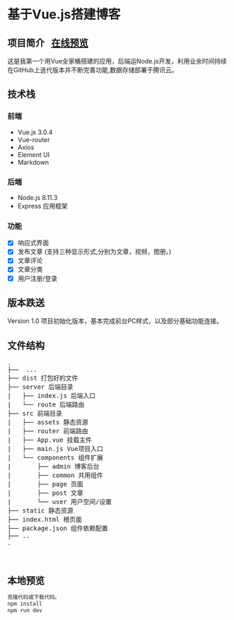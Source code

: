 # 基于Vue.js搭建博客

## 项目简介&nbsp;&nbsp;&nbsp;[在线预览](http://193.112.0.105/)<br>
这是我第一个用Vue全家桶搭建的应用，后端运Node.js开发，利用业余时间持续在GitHub上迭代版本并不断完善功能,数据存储部署于腾讯云。


## 技术栈
### 前端
* Vue.js 3.0.4
* Vue-router 
* Axios
* Element UI
* Markdown

### 后端
* Node.js 8.11.3
* Express 应用框架

### 功能
- [x] 响应式界面 <br>
- [x] 发布文章 (支持三种显示形式,分别为文章，视频，图册。)<br>
- [x] 文章评论 <br>
- [x] 文章分类 <br>
- [x] 用户注册/登录 <br>

## 版本跌送
Version 1.0  项目初始化版本，基本完成前台PC样式，以及部分基础功能连接。


## 文件结构
<pre>
.
├──  ... 
├── dist 打包好的文件 
├── server 后端目录 
|   ├── index.js 后端入口  
|   └── route 后端路由 
├── src 前端目录 
|   ├── assets 静态资源 
|   ├── router 前端路由 
|   ├── App.vue 挂载主件 
|   ├── main.js Vue项目入口 
|   └── components 组件扩展 
|       ├── admin 博客后台
|       ├── common 共用组件
|       ├── page 页面 
|       ├── post 文章
|       └── user 用户空间/设置 
├── static 静态资源
├── index.html 根页面
├── package.json 组件依赖配置
├── ..
.
</pre><br>


## 本地预览
``` bash
克隆代码或下载代码。
npm install
npm run dev
```